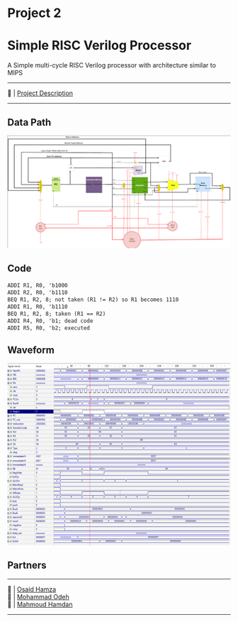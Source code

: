 # Project 2
            

# Simple RISC Verilog Processor 

A Simple multi-cycle RISC Verilog processor with architecture similar to MIPS

---

🔗 | [Project Description](./Project-2-Spring+-2022-2023.pdf)  <br>




---

## Data Path

![datapath block diagram](./Data_Path_Diagram.png)


## Code

  ```assembly
  ADDI R1, R0, 'b1000
  ADDI R2, R0, 'b1110
  BEQ R1, R2, 8; not taken (R1 != R2) so R1 becomes 1110
  ADDI R1, R0, 'b1110
  BEQ R1, R2, 8; taken (R1 == R2)
  ADDI R4, R0, 'b1; dead code
  ADDI R5, R0, 'b2; executed
  ```

## Waveform
  ![code waveform](./WaveCode.png)
  
 ## Partners
___________________________________________________________
🔗 | [Osaid Hamza](https://github.com/OsaidHamza7)  
🔗 | [Mohammad Odeh](https://github.com/M7mdOdeh1) <br>
🔗 | [Mahmoud Hamdan](https://github.com/mahmoudbzu)
___________________________________________________________
